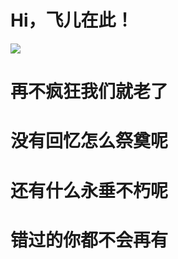 # Hi，飞儿在此！
![](https://github-readme-stats.vercel.app/api?username=geekfeier)
<!--
**geekFeier/geekfeier** is a ✨ _special_ ✨ repository because its `README.md` (this file) appears on your GitHub profile.


Here are some ideas to get you started:

- 🔭 I’m currently working on ...
- 🌱 I’m currently learning ...
- 👯 I’m looking to collaborate on ...
- 🤔 I’m looking for help with ...
- 💬 Ask me about ...
- 📫 How to reach me: ...
- 😄 Pronouns: ...
- ⚡ Fun fact: ...
-->



# 再不疯狂我们就老了
# 没有回忆怎么祭奠呢
# 还有什么永垂不朽呢
# 错过的你都不会再有
